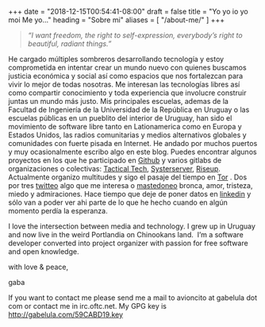 +++
date = "2018-12-15T00:54:41-08:00"
draft = false
title = "Yo yo io yo moi Me yo..."
heading = "Sobre mi"
aliases = [
    "/about-me/"
]
+++


> _&#8220;I want freedom, the right to self-expression, everybody&#8217;s right to beautiful, radiant things.&#8221;_

He cargado múltiples sombreros desarrollando tecnología y estoy comprometida en intentar crear un mundo nuevo con quienes buscamos justicia económica y social así como espacios que nos fortalezcan para vivir lo mejor de todas nosotras. Me interesan las tecnologías libres así como compartir conocimiento y toda experiencia que involucre construir juntas un mundo más justo. Mis principales escuelas, ademas de la Facultad de Ingeniería de la Universidad de la República en Uruguay o las escuelas públicas en un pueblito del interior de Uruguay, han sido el movimiento de software libre tanto en Lationamerica como en Europa y Estados Unidos, las radios comunitarias y medios alternativos globales y comunidades con fuerte pisada en Internet. He andado por muchos puertos y muy ocasionalmente escribo algo en este blog. Puedes encontrar algunos proyectos en los que he participado en [Github][1] y varios gitlabs de organizaciones o colectivas: [Tactical Tech][2], [Systerserver][3], [Riseup][4]. Actualmente organizo multitudes y sigo el pasaje del tiempo en [Tor][5] . Dos por tres [twitteo][6] algo que me interesa o [mastedoneo][7] bronca, amor, tristeza, miedo y admiraciones. Hace tiempo que deje de poner datos en [linkedin][8] y sólo van a poder ver ahi parte de lo que he hecho cuando en algún momento perdía la esperanza.

I love the intersection between media and technology. I grew up in Uruguay and now live in the weird Portlandia on Chinookans land.  I&#8217;m a software developer converted into project organizer with passion for free software and open knowledge. 

with love & peace,

gaba

If you want to contact me please send me a mail to avioncito at gabelula dot com or contact me in irc.oftc.net. My GPG key is http://gabelula.com/59CABD19.key

 [1]: https://github.com/gabelula
 [2]: https://git.tacticaltech.org
 [3]: https://git.systerserver.net
 [4]: https://0axacab.org
 [5]: https://www.torproject.org
 [6]: https://twitter.com/gaba
 [7]: http://systerserver.town/@gaba
 [8]: http://www.linkedin.com/in/gabelula
